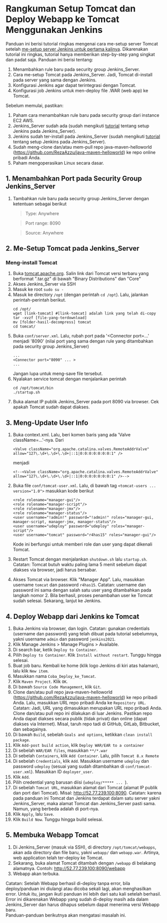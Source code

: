 # Rangkuman Setup Tomcat dan Deploy Webapp ke Tomcat Menggunakan Jenkins
Panduan ini berisi tutorial ringkas mengenai cara me-setup server Tomcat setelah [me-setup server Jenkins untuk pertama kalinya](https://razzubair.medium.com/membangun-server-jenkins-dan-meng-install-plugin-maven-pada-jenkins-912a0aecb329).
Dikarenakan tutorial ini ringkas, tutorial hanya memberikan step-by-step yang singkat dan padat saja.
Panduan ini berisi tentang:
1. Menambahkan rule baru pada security group Jenkins_Server.
2. Cara me-setup Tomcat pada Jenkins_Server. Jadi, Tomcat di-install pada server yang sama dengan Jenkins.
3. Konfigurasi Jenkins agar dapat terintegrasi dengan Tomcat.
4. Konfigurasi job Jenkins untuk men-deploy file .WAR (web app) ke Tomcat.

Sebelum memulai, pastikan:
1. Paham cara menambahkan rule baru pada security group dari instance EC2 AWS.
2. Jenkins_Server sudah ada (sudah mengikuti [tutorial](https://razzubair.medium.com/membangun-server-jenkins-dan-meng-install-plugin-maven-pada-jenkins-912a0aecb329) tentang setup Jenkins pada Jenkins_Server).
3. Jenkins sudah ter-install pada Jenkins_Server (sudah mengikuti [tutorial](https://razzubair.medium.com/membangun-server-jenkins-dan-meng-install-plugin-maven-pada-jenkins-912a0aecb329) tentang setup Jenkins pada Jenkins_Server).
4. Sudah meng-clone dan/atau mem-pull repo java-maven-helloworld (https://github.com/RezaAzzu/java-maven-helloworld) ke repo online pribadi Anda.
5. Paham mengoperasikan Linux secara dasar.

## 1. Menambahkan Port pada Security Group Jenkins_Server
1. Tambahkan rule baru pada security group Jenkins_Server dengan ketentuan sebagai berikut
    > Type: Anywhere

    > Port range: 8090

    > Source: Anywhere

## 2. Me-Setup Tomcat pada Jenkins_Server
### Meng-install Tomcat
1. Buka [tomcat.apache.org](http://tomcat.apache.org/download-80.cgi). Salin link dari Tomcat versi terbaru yang berformat ".tar.gz" di bawah "Binary Distributions" dan "Core"
2. Akses Jenkins_Server via SSH
3. Masuk ke root
```sudo su -```
4. Masuk ke directory `/opt` (dengan perintah `cd /opt`). Lalu, jalankan perintah-perintah berikut.
    ```
    cd /opt/
    wget [link-tomcat] #[link-tomcat] adalah link yang telah di-copy
    tar -xvzf [file-yang-terdownload]
    mv [folder-hasil-decompress] tomcat
    cd tomcat/
    ```
5. Buka `conf/server.xml`. Lalu, rubah port pada '<Connector port=...' menjadi '8090' (nilai port yang sama dengan rule yang ditambahkan pada security group Jenkins_Server)
    ```
    ...
    <Connector port="8090" ... >
    ...
    ```
    Jangan lupa untuk meng-save file tersebut.
6. Nyalakan service tomcat dengan menjalankan perintah
    ```
    cd /opt/tomcat/bin
    ./startup.sh
    ```
7. Buka alamat IP publik Jenkins_Server pada port 8090 via browser. Cek apakah Tomcat sudah dapat diakses.

## 3. Meng-Update User Info
1. Buka context.xml. Lalu, beri komen baris yang ada 'Valve className=...'-nya. Dari
    ```
    <Valve className="org.apache.catalina.valves.RemoteAddrValve" allow="127\.\d+\.\d+\.\d+|::1|0:0:0:0:0:0:0:1" />
    ```
    menjadi
    ```
    <!--<Valve className="org.apache.catalina.valves.RemoteAddrValve" allow="127\.\d+\.\d+\.\d+|::1|0:0:0:0:0:0:0:1" />-->
    ```
2. Buka file `conf/tomcat-user.xml`. Lalu, di bawah tag 
`<tomcat-users ... version="1.0">` masukkan kode berikut
    ```
    <role rolename="manager-gui"/>
    <role rolename="manager-script"/>
    <role rolename="manager-jmx"/>
    <role rolename="manager-status"/>
    <user username="!admin!" password="!admin!" roles="manager-gui, manager-script, manager-jmx, manager-status"/>
    <user username="udeploy" password="udeploy" roles="manager-script"/>
    <user username="tomcat" password="r4has15" roles="manager-gui"/>
    ```
	Kode ini berfungsi untuk memberi role dan user yang dapat dikenali Tomcat.
3. Restart Tomcat dengan menjalankan `shutdown.sh` lalu `startup.sh`. 
Catatan: Tomcat butuh waktu paling lama 5 menit sebelum dapat diakses via browser, jadi harus bersabar.

4. Akses Tomcat via browser. Klik "Manager App". Lalu, masukkan username `tomcat` dan password `r4has15`. 
Catatan: username dan password ini sama dengan salah satu user yang ditambahkan pada langkah nomor 2.
Bila berhasil, proses penambahan user ke Tomcat sudah selesai. Sekarang, lanjut ke Jenkins.

## 4. Deploy Webapp dari Jenkins ke Tomcat
1. Buka Jenkins via browser, dan login. 
Catatan: gunakan credentials (username dan password) yang telah dibuat pada tutorial sebelumnya, yakni username `admin` dan password `jenkins2021`.
2. Klik Manage Jenkins > Manage Plugins > Available.
3. Di search bar, ketik `Deploy to Container`.
4. Pilih `Deploy to Container`. Klik `Install without restart`. Tunggu hingga selesai.
5. Buat job baru. Kembali ke home (klik logo Jenkins di kiri atas halaman), lalu klik `New item`.
6. Masukkan nama `Coba_Deploy_ke_Tomcat`.
7. Klik `Maven Project`. Klik `OK`.
8. Di bawah `Source Code Management`, klik `Git`.
9. Clone dan/atau pull repo java-maven-helloworld (https://github.com/RezaAzzu/java-maven-helloworld) ke repo pribadi Anda. Lalu, masukkan URL repo pribadi Anda ke `Repository URL`. 
Catatan: Jadi, URL yang dimasukkan merupakan URL repo pribadi Anda. Clone dan/atau pull repo ini dilakukan di luar Jenkins. 
Pastikan repo Anda dapat diakses secara publik (tidak privat) dan online (dapat diakses via Internet). Misal, taruh repo tadi di GitHub, GitLab, Bitbucket, dan sebagainya. 
10. Di bawah `Build`, sebelah `Goals and options`, ketikkan `clean install package`.
11. Klik `Add-post build action`, klik `Deploy WAR/EAR to a container`
12. Di sebelah `WAR/EAR files`, masukkan `**/*.war`
13. Di sebelah `Containers`, klik `Add Container`. Lalu, pilih `Tomcat 8.x Remote`
14. Di sebelah `Credentials`, klik `Add`. Masukkan username `udeploy` dan password `udeploy` (sesuai yang sudah ditambahkan di `conf/tomcat-user.xml`). Masukkan ID `deployer_user`.
15. Klik `Add`.
16. Pilih credential yang barusan diisi (`udeploy/***** ... `).
17. Di sebelah `Tomcat URL`, masukkan alamat dari Tomcat (alamat IP publik dan port dari Tomcat). Misal: http://52.77.239.100:8090.
Catatan: karena pada panduan ini Tomcat dan Jenkins terdapat dalam satu server yakni Jenkins_Server, maka alamat Tomcat dan Jenkins_Server pasti sama. Namun, yang berbeda adalah di port-nya.
18. Klik `Apply`, lalu `Save`.
19. Klik `Build Now`. Tunggu hingga build selesai.

## 5. Membuka Webapp Tomcat
1. Di Jenkins_Server (masuk via SSH), di directory `/opt/tomcat/webapps`, akan ada directory dan file baru, yakni `webapp/` dan `webapp.war`. Artinya, web application telah ter-deploy ke Tomcat.
2. Sekarang, buka alamat Tomcat ditambah dengan `/webapp` di belakang alamatnya. Contoh: http://52.77.239.100:8090/webapp
3. Webapp akan terbuka.

Catatan: Setelah Webapp berhasil di-deploy tanpa error, bila deploy/panduan ini diulangi atau dicoba sekali lagi, akan menghasilkan error. Untuk itu, jangan ikuti panduan ini lebih dari satu kali setelah berhasil. Error ini dikarenakan Webapp yang sudah di-deploy masih ada dalam Jenkins_Server dan harus dihapus sebelum dapat menerima versi Webapp baru.  
Panduan-panduan berikutnya akan mengatasi masalah ini.
